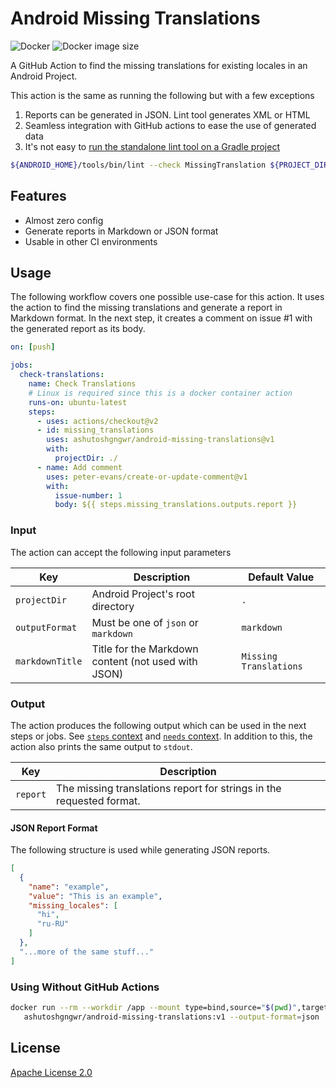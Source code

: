# Android Missing Translations

![Docker](https://github.com/ashutoshgngwr/android-missing-translations/workflows/Docker/badge.svg)
![Docker image size](https://img.shields.io/docker/image-size/ashutoshgngwr/android-missing-translations?sort=semver)

A GitHub Action to find the missing translations for existing locales in an
Android Project.

This action is the same as running the following but with a few exceptions

1. Reports can be generated in JSON. Lint tool generates XML or HTML
2. Seamless integration with GitHub actions to ease the use of generated
   data
3. It's not easy to [run the standalone lint tool on a Gradle project
   ](https://stackoverflow.com/q/62149318/2410641)

```sh
${ANDROID_HOME}/tools/bin/lint --check MissingTranslation ${PROJECT_DIR}
```

## Features

- Almost zero config
- Generate reports in Markdown or JSON format
- Usable in other CI environments

## Usage

The following workflow covers one possible use-case for this action.
It uses the action to find the missing translations and generate a report
in Markdown format. In the next step, it creates a comment on issue #1
with the generated report as its body.

```yaml
on: [push]

jobs:
  check-translations:
    name: Check Translations
    # Linux is required since this is a docker container action
    runs-on: ubuntu-latest
    steps:
      - uses: actions/checkout@v2
      - id: missing_translations
        uses: ashutoshgngwr/android-missing-translations@v1
        with:
          projectDir: ./
      - name: Add comment
        uses: peter-evans/create-or-update-comment@v1
        with:
          issue-number: 1
          body: ${{ steps.missing_translations.outputs.report }}
```

### Input

The action can accept the following input parameters

| Key             | Description                                         | Default Value          |
| --------------- | --------------------------------------------------- | ---------------------- |
| `projectDir`    | Android Project's root directory                    | `.`                    |
| `outputFormat`  | Must be one of `json` or `markdown`                 | `markdown`             |
| `markdownTitle` | Title for the Markdown content (not used with JSON) | `Missing Translations` |

### Output

The action produces the following output which can be used in the next steps
or jobs. See [`steps` context](https://help.github.com/en/actions/reference/context-and-expression-syntax-for-github-actions#needs-context)
and [`needs` context](https://help.github.com/en/actions/reference/context-and-expression-syntax-for-github-actions#needs-context).
In addition to this, the action also prints the same output to `stdout`.

| Key      | Description                                                          |
| -------- | -------------------------------------------------------------------- |
| `report` | The missing translations report for strings in the requested format. |

#### JSON Report Format

The following structure is used while generating JSON reports.

```json
[
  {
    "name": "example",
    "value": "This is an example",
    "missing_locales": [
      "hi",
      "ru-RU"
    ]
  },
  "...more of the same stuff..."
]
```

### Using Without GitHub Actions

```sh
docker run --rm --workdir /app --mount type=bind,source="$(pwd)",target=/app \
   ashutoshgngwr/android-missing-translations:v1 --output-format=json
```

## License

[Apache License 2.0](/LICENSE)
